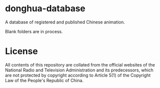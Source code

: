 # donghua-database
 A database of registered and published Chinese animation.

 Blank folders are in process.
# License
 All contents of this repository are collated from the official websites of the National Radio and Television Administration and its predecessors, which are not protected by copyright according to Article 5(1) of the Copyright Law of the People's Republic of China.